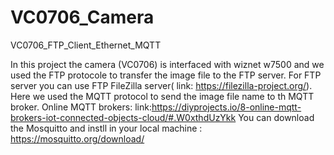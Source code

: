 # VC0706_Camera
VC0706_FTP_Client_Ethernet_MQTT 

In this project the camera (VC0706) is interfaced with wiznet w7500 and we used the FTP protocole to transfer the image file to the FTP server.
For FTP server you can use FTP FileZilla server( link: https://filezilla-project.org/). Here we used the MQTT protocol to send the image file name to th MQTT broker.
Online MQTT brokers:
link:https://diyprojects.io/8-online-mqtt-brokers-iot-connected-objects-cloud/#.W0xthdUzYkk
You can download the Mosquitto and instll in your local machine : https://mosquitto.org/download/ 
